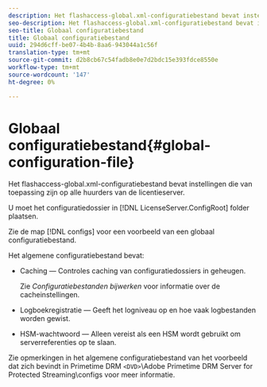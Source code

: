 ```yaml
---
description: Het flashaccess-global.xml-configuratiebestand bevat instellingen die van toepassing zijn op alle huurders van de licentieserver.
seo-description: Het flashaccess-global.xml-configuratiebestand bevat instellingen die van toepassing zijn op alle huurders van de licentieserver.
seo-title: Globaal configuratiebestand
title: Globaal configuratiebestand
uuid: 294d6cff-be07-4b4b-8aa6-943044a1c56f
translation-type: tm+mt
source-git-commit: d2b8cb67c54fadb8e0e7d2bdc15e393fdce8550e
workflow-type: tm+mt
source-wordcount: '147'
ht-degree: 0%

---
```



# Globaal configuratiebestand{#global-configuration-file}

Het flashaccess-global.xml-configuratiebestand bevat instellingen die van toepassing zijn op alle huurders van de licentieserver.

U moet het configuratiedossier in [!DNL LicenseServer.ConfigRoot] folder plaatsen.

Zie de map [!DNL configs] voor een voorbeeld van een globaal configuratiebestand.

Het algemene configuratiebestand bevat:

* Caching — Controles caching van configuratiedossiers in geheugen.

   Zie *Configuratiebestanden bijwerken* voor informatie over de cacheinstellingen.
* Logboekregistratie — Geeft het logniveau op en hoe vaak logbestanden worden gewist.
* HSM-wachtwoord — Alleen vereist als een HSM wordt gebruikt om serverreferenties op te slaan.

Zie opmerkingen in het algemene configuratiebestand van het voorbeeld dat zich bevindt in Primetime DRM `<DVD>`\Adobe Primetime DRM Server for Protected Streaming\configs voor meer informatie.
